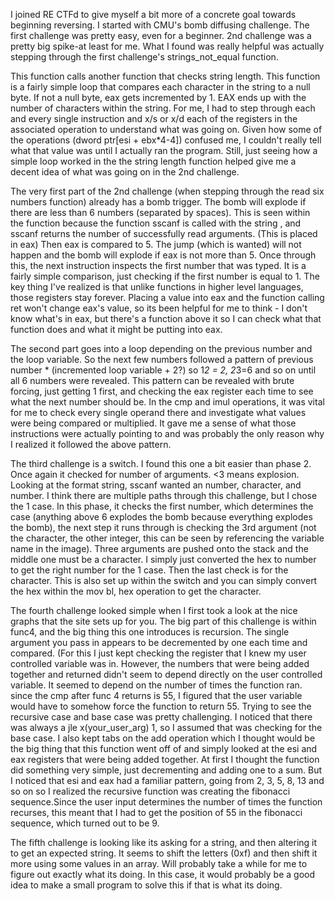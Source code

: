 
I joined RE CTFd to give myself a bit more of a concrete goal towards beginning reversing. I started with CMU's bomb diffusing challenge. The first challenge was pretty easy, even for a beginner. 2nd challenge was a pretty big spike-at least for me. What I found was really helpful was actually stepping through the first challenge's strings_not_equal function.</br>


This function calls another function that checks string length. This function is a fairly simple loop that compares each character in the string to a null byte. If not a null byte, eax gets incremented by 1. EAX ends up with the number of characters within the string. For me, I had to step through each and every single instruction and x/s or x/d each of the registers in the associated operation to understand what was going on. Given how some of the operations (dword ptr[esi + ebx*4-4]) confused me, I couldn't really tell what that value was until I actually ran the program. Still, just seeing how a simple loop worked in the the string length function helped give me a decent idea of what was going on in the 2nd challenge.</br>


The very first part of the 2nd challenge (when stepping through the read six numbers function) already has a bomb trigger. The bomb will explode if there are less than 6 numbers (separated by spaces).  This is seen within the function because the function sscanf is called with the string , and sscanf returns the number of successfully read arguments. (This is placed in eax) Then eax is compared to 5. The jump (which is wanted) will not happen and the bomb will explode if eax is not more than 5. Once through this, the next instruction inspects the first number that was typed. It is a fairly simple comparison, just checking if the first number is equal to 1. The key thing I've realized is that unlike functions in higher level languages, those registers stay forever. Placing a value into eax and the function calling ret won't change eax's value, so its been helpful for me to think - I don't know what's in eax, but there's a function above it so I can check what that function does and what it might be putting into eax.</br>


The second part goes into a loop depending on the previous number and the loop variable. So the next few numbers followed a pattern of previous number * (incremented loop variable + 2?) so 1*2 = 2, 2*3=6 and so on until all 6 numbers were revealed. This pattern can be revealed with brute forcing, just getting 1 first, and checking the eax register each time to see what the next number should be. In the cmp and imul operations, it was vital for me to check every single operand there and investigate what values were being compared or multiplied. It gave me a sense of what those instructions were actually pointing to and was probably the only reason why I realized it followed the above pattern.</br>


The third challenge is a switch. I found this one a bit easier than phase 2. Once again it checked for number of arguments. <3 means explosion. Looking at the format string, sscanf wanted an number, character, and number. I think there are multiple paths through this challenge, but I chose the 1 case. In this phase, it checks the first number, which determines the case (anything above 6 explodes the bomb because everything explodes the bomb), the next step it runs through is checking the 3rd argument (not the character, the other integer, this can be seen by referencing the variable name in the image). Three arguments are pushed onto the stack and the middle one must be a character. I simply just converted the hex to number to get the right number for the 1 case. Then the last check is for the character. This is also set up within the switch and you can simply convert the hex within the mov bl, hex operation to get the character.</br>


The fourth challenge looked simple when I first took a look at the nice graphs that the site sets up for you. The big part of this challenge is within func4, and the big thing this one introduces is recursion. The single argument you pass in appears to be decremented by one each time and compared. (For this I just kept checking the register that I knew my user controlled variable was in. However, the numbers that were being added together and returned didn't seem to depend directly on the user controlled variable. It seemed to depend on the number of times the function ran. since the cmp after func 4 returns is 55, I figured that the user variable would have to somehow force the function to return 55. Trying to see the recursive case and base case was pretty challenging. I noticed that there was always a jle x(your_user_arg) 1, so I assumed that was checking for the base case. I also kept tabs on the add operation which I thought would be the big thing that this function went off of and simply looked at the esi and eax registers that were being added together. At first I thought the function did something very simple, just decrementing and adding one to a sum. But I noticed that esi and eax had a familiar pattern, going from 2, 3, 5, 8, 13 and so on so I realized the recursive function was creating the fibonacci sequence.Since the user input determines the number of times the function recurses, this meant that I had to get the position of 55 in the fibonacci sequence, which turned out to be 9.</br>


The fifth challenge is looking like its asking for a string, and then altering it to get an expected string. It seems to shift the letters (0xf) and then shift it more using some values in an array. Will probably take a while for me to figure out exactly what its doing. In this case, it would probably be a good idea to make a small program to solve this if that is what its doing.</br>



